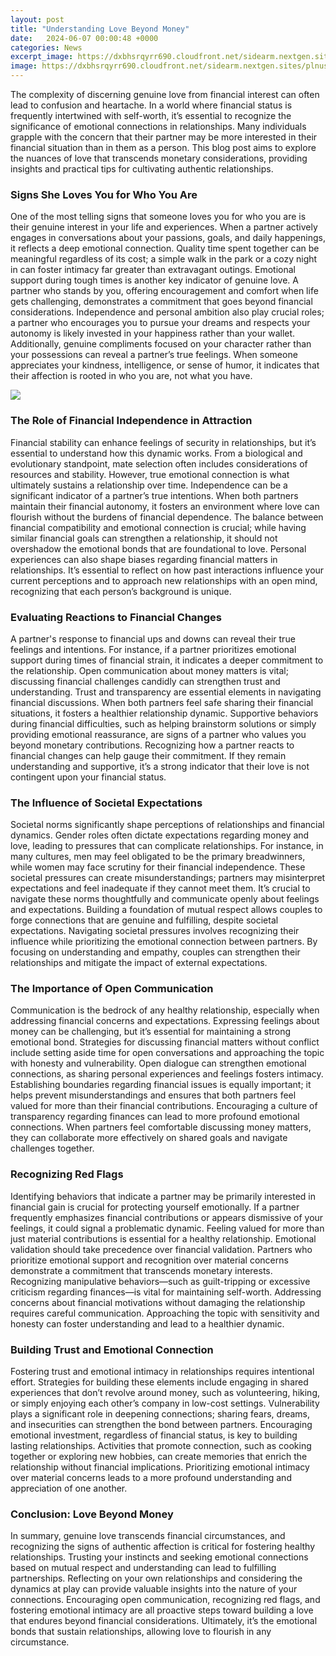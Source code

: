 ```yaml
---
layout: post
title: "Understanding Love Beyond Money"
date:   2024-06-07 00:00:48 +0000
categories: News
excerpt_image: https://dxbhsrqyrr690.cloudfront.net/sidearm.nextgen.sites/plnusealions.com/images/responsive_2023/default_image.png
image: https://dxbhsrqyrr690.cloudfront.net/sidearm.nextgen.sites/plnusealions.com/images/responsive_2023/default_image.png
---
```


The complexity of discerning genuine love from financial interest can often lead to confusion and heartache. In a world where financial status is frequently intertwined with self-worth, it’s essential to recognize the significance of emotional connections in relationships. Many individuals grapple with the concern that their partner may be more interested in their financial situation than in them as a person. This blog post aims to explore the nuances of love that transcends monetary considerations, providing insights and practical tips for cultivating authentic relationships.
### Signs She Loves You for Who You Are
One of the most telling signs that someone loves you for who you are is their genuine interest in your life and experiences. When a partner actively engages in conversations about your passions, goals, and daily happenings, it reflects a deep emotional connection. Quality time spent together can be meaningful regardless of its cost; a simple walk in the park or a cozy night in can foster intimacy far greater than extravagant outings.
Emotional support during tough times is another key indicator of genuine love. A partner who stands by you, offering encouragement and comfort when life gets challenging, demonstrates a commitment that goes beyond financial considerations. Independence and personal ambition also play crucial roles; a partner who encourages you to pursue your dreams and respects your autonomy is likely invested in your happiness rather than your wallet.
Additionally, genuine compliments focused on your character rather than your possessions can reveal a partner’s true feelings. When someone appreciates your kindness, intelligence, or sense of humor, it indicates that their affection is rooted in who you are, not what you have.

![](https://dxbhsrqyrr690.cloudfront.net/sidearm.nextgen.sites/plnusealions.com/images/responsive_2023/default_image.png)
### The Role of Financial Independence in Attraction
Financial stability can enhance feelings of security in relationships, but it’s essential to understand how this dynamic works. From a biological and evolutionary standpoint, mate selection often includes considerations of resources and stability. However, true emotional connection is what ultimately sustains a relationship over time.
Independence can be a significant indicator of a partner’s true intentions. When both partners maintain their financial autonomy, it fosters an environment where love can flourish without the burdens of financial dependence. The balance between financial compatibility and emotional connection is crucial; while having similar financial goals can strengthen a relationship, it should not overshadow the emotional bonds that are foundational to love.
Personal experiences can also shape biases regarding financial matters in relationships. It’s essential to reflect on how past interactions influence your current perceptions and to approach new relationships with an open mind, recognizing that each person’s background is unique.
### Evaluating Reactions to Financial Changes
A partner's response to financial ups and downs can reveal their true feelings and intentions. For instance, if a partner prioritizes emotional support during times of financial strain, it indicates a deeper commitment to the relationship. Open communication about money matters is vital; discussing financial challenges candidly can strengthen trust and understanding.
Trust and transparency are essential elements in navigating financial discussions. When both partners feel safe sharing their financial situations, it fosters a healthier relationship dynamic. Supportive behaviors during financial difficulties, such as helping brainstorm solutions or simply providing emotional reassurance, are signs of a partner who values you beyond monetary contributions.
Recognizing how a partner reacts to financial changes can help gauge their commitment. If they remain understanding and supportive, it’s a strong indicator that their love is not contingent upon your financial status.
### The Influence of Societal Expectations
Societal norms significantly shape perceptions of relationships and financial dynamics. Gender roles often dictate expectations regarding money and love, leading to pressures that can complicate relationships. For instance, in many cultures, men may feel obligated to be the primary breadwinners, while women may face scrutiny for their financial independence.
These societal pressures can create misunderstandings; partners may misinterpret expectations and feel inadequate if they cannot meet them. It’s crucial to navigate these norms thoughtfully and communicate openly about feelings and expectations. Building a foundation of mutual respect allows couples to forge connections that are genuine and fulfilling, despite societal expectations.
Navigating societal pressures involves recognizing their influence while prioritizing the emotional connection between partners. By focusing on understanding and empathy, couples can strengthen their relationships and mitigate the impact of external expectations.
### The Importance of Open Communication
Communication is the bedrock of any healthy relationship, especially when addressing financial concerns and expectations. Expressing feelings about money can be challenging, but it’s essential for maintaining a strong emotional bond. Strategies for discussing financial matters without conflict include setting aside time for open conversations and approaching the topic with honesty and vulnerability.
Open dialogue can strengthen emotional connections, as sharing personal experiences and feelings fosters intimacy. Establishing boundaries regarding financial issues is equally important; it helps prevent misunderstandings and ensures that both partners feel valued for more than their financial contributions.
Encouraging a culture of transparency regarding finances can lead to more profound emotional connections. When partners feel comfortable discussing money matters, they can collaborate more effectively on shared goals and navigate challenges together.
### Recognizing Red Flags
Identifying behaviors that indicate a partner may be primarily interested in financial gain is crucial for protecting yourself emotionally. If a partner frequently emphasizes financial contributions or appears dismissive of your feelings, it could signal a problematic dynamic. Feeling valued for more than just material contributions is essential for a healthy relationship.
Emotional validation should take precedence over financial validation. Partners who prioritize emotional support and recognition over material concerns demonstrate a commitment that transcends monetary interests. Recognizing manipulative behaviors—such as guilt-tripping or excessive criticism regarding finances—is vital for maintaining self-worth.
Addressing concerns about financial motivations without damaging the relationship requires careful communication. Approaching the topic with sensitivity and honesty can foster understanding and lead to a healthier dynamic.
### Building Trust and Emotional Connection
Fostering trust and emotional intimacy in relationships requires intentional effort. Strategies for building these elements include engaging in shared experiences that don’t revolve around money, such as volunteering, hiking, or simply enjoying each other’s company in low-cost settings. Vulnerability plays a significant role in deepening connections; sharing fears, dreams, and insecurities can strengthen the bond between partners.
Encouraging emotional investment, regardless of financial status, is key to building lasting relationships. Activities that promote connection, such as cooking together or exploring new hobbies, can create memories that enrich the relationship without financial implications. Prioritizing emotional intimacy over material concerns leads to a more profound understanding and appreciation of one another.
### Conclusion: Love Beyond Money
In summary, genuine love transcends financial circumstances, and recognizing the signs of authentic affection is critical for fostering healthy relationships. Trusting your instincts and seeking emotional connections based on mutual respect and understanding can lead to fulfilling partnerships. Reflecting on your own relationships and considering the dynamics at play can provide valuable insights into the nature of your connections.
Encouraging open communication, recognizing red flags, and fostering emotional intimacy are all proactive steps toward building a love that endures beyond financial considerations. Ultimately, it’s the emotional bonds that sustain relationships, allowing love to flourish in any circumstance.